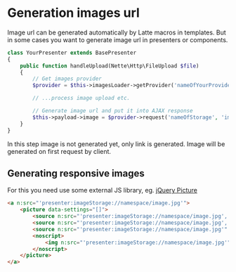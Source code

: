 # Generation images url

Image url can be generated automatically by Latte macros in templates. But in some cases you want to generate image url in presenters or components.

```php
class YourPresenter extends BasePresenter
{
    public function handleUpload(Nette\Http\FileUpload $file)
    {
        // Get images provider
        $provider = $this->imagesLoader->getProvider('nameOfYourProvider');

        // ...process image upload etc.

        // Generate image url and put it into AJAX response
        $this->payload->image = $provider->request('nameOfStorage', 'imageNamespace', 'cool-image.png', '800x600', \Nette\Utils\Image::FIT);
    }
}
```

In this step image is not generated yet, only link is generated. Image will be generated on first request by client.

## Generating responsive images

For this you need use some external JS library, eg. [jQuery Picture](http://jquerypicture.com/)

```html
<a n:src="'presenter:imageStorage://namespace/image.jpg'">
    <picture data-settings="[]">
        <source n:src="'presenter:imageStorage://namespace/image.jpg', '768x'" >
        <source n:src="'presenter:imageStorage://namespace/image.jpg', '1200x'" media="(min-width: 768px)">
        <source n:src="'presenter:imageStorage://namespace/image.jpg'" media="(min-width: 768px)">
        <noscript>
            <img n:src="'presenter:imageStorage://namespace/image.jpg'">
        </noscript>
    </picture>
</a>
```
